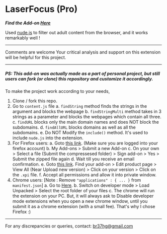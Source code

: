 # LaserFocus (Pro)

***Find the Add-on [Here](https://addons.mozilla.org/en-US/firefox/addon/laserfocus/)***

Used [nude.js](https://github.com/pa7/nude.js/) to filter out adult content from the browser, and it works remarkably well !

***
Comments are welcome
Your critical analysis and support on this extension will be helpful for this project.
***
##### PS: This add-on was actually made as a part of personal project, but still users can fork (or clone) this repository and customize it accordingly.

To make the project work according to your needs,
1. Clone / fork this repo.
2. Go to ```content.js``` file
a. ```findString``` method finds the strings in the argument and blocks the webpage
b. ```findStringMulti``` method takes in 3 strings as a parameter and blocks the webpages which contain all three.
c. ```findURL``` blocks only the main domain names and does NOT block the subdomains.
d. ```findAllURL``` blocks domains as well as all the subdomains.
e. Do NOT Modify the ```include()``` method. It's used to include ```nude.js``` into the extension.
8. For Firefox users:
a. Goto [this link](https://addons.mozilla.org/en-US/developers/addons). (Make sure you are logged into your firefox account)
b. My Add-ons > Submit a new Add-on
c. On your own > Select a file (Submit the compressesed folder) > Sign add-on > Yes > Submit the zipped file again
d. Wait till you receive an email confirmation.
e. Goto [this link](https://addons.mozilla.org/en-US/developers/addons). Find your add-on > Edit product page > View All (Near Upload new version) > Click on your version > Click on the ```.xpi``` file.
f. Accept all permissions and allow it into private window.
4. Chrome users:
[Note : Remove ```"applications" : { ... }``` from ```manifest.json```]
a. Go to [Here](chrome://extensions/).
b. Switch on developer mode > Load Unpacked > Select the root folder of your files
c. The chrome will run the extension on your PC. But, it will always ask to Disable developer mode extensions when you open a new chrome window, until you submit it as a chrome extension (with a small fee). That's why I chose Firefox :)

***
For any discrepancies or queries, contact: [br37hg@gmail.com](mailto:br37hg@gmail.com)
